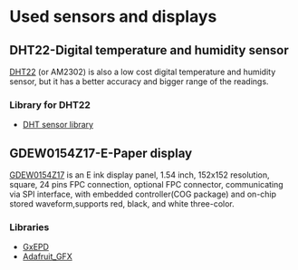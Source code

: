 # Used sensors and displays

## DHT22-Digital temperature and humidity sensor
[DHT22](https://github.com/DochevM/Raspberry-Pi-Pico/blob/main/Documents/DHT22(DHT22).pdf) (or AM2302) is also a low cost digital temperature and humidity sensor, but it has a better accuracy and bigger range of the readings.
 ### Library for DHT22
- [DHT sensor library](https://github.com/adafruit/DHT-sensor-library?utm_source=platformio&utm_medium=piohome)


## GDEW0154Z17-E-Paper display
[GDEW0154Z17](https://github.com/DochevM/Raspberry-Pi-Pico/blob/main/Documents/GDEW0154Z17.pdf) is an E ink display panel, 1.54 inch, 152x152 resolution, square, 24 pins FPC connection, optional FPC connector, communicating via SPI interface, with embedded controller(COG package) and on-chip stored waveform,supports red, black, and white three-color.
### Libraries
- [GxEPD](https://github.com/ZinggJM/GxEPD)
- [Adafruit_GFX](https://github.com/adafruit/Adafruit-GFX-Library) 






